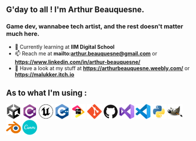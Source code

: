 ## G'day to all ! I'm Arthur Beauquesne.

### Game dev, wannabee tech artist, and the rest doesn't matter much here.

- 🌱 Currently learning at **IIM Digital School**
- 📫 Reach me at **mailto:arthur.beauquesne@gmail.com** or **https://www.linkedin.com/in/arthur-beauquesne/**
- 🔭 Have a look at my stuff at **https://arthurbeauquesne.weebly.com/** or **https://malukker.itch.io**

## As to what I'm using :
<div>
  <a href="https://unity.com/" ><img src="https://github.com/devicons/devicon/blob/master/icons/unity/unity-original.svg" title="Unity" alt="Unity" width="40" height="40"/></a>
  <a href="https://dotnet.microsoft.com/en-us/"><img src="https://github.com/devicons/devicon/blob/master/icons/csharp/csharp-original.svg" title="CS" alt="CS" width="40" height="40"/></a>
  <a href="https://www.unrealengine.com/"><img src="https://github.com/devicons/devicon/blob/master/icons/unrealengine/unrealengine-original.svg" title="Unreal Engine" alt="Unreal Engine" width="40" height="40"/></a>
  <a href="https://dotnet.microsoft.com/en-us/"><img src="https://github.com/devicons/devicon/blob/master/icons/cplusplus/cplusplus-original.svg" title="CPP" alt="CPP" width="40" height="40"/></a>
  <a href="https://www.jetbrains.com/"><img src="https://github.com/devicons/devicon/blob/master/icons/jetbrains/jetbrains-original.svg" title="JetBrains" alt="JetBrains" width="40" height="40"/></a>
  <a href="https://git-scm.com/"><img src="https://github.com/devicons/devicon/blob/master/icons/git/git-original.svg" title="Git" alt="Git" width="40" height="40"/></a>
  <a href="https://github.com/"><img src="https://github.com/devicons/devicon/blob/master/icons/github/github-original.svg" title="GitHub" alt="GitHub" width="40" height="40"/></a>
  <a href="https://visualstudio.microsoft.com/"><img src="https://github.com/devicons/devicon/blob/master/icons/visualstudio/visualstudio-original.svg" title="VS" alt="VS" width="40" height="40"/></a>
  <a href="https://code.visualstudio.com/"><img src="https://github.com/devicons/devicon/blob/master/icons/vscode/vscode-original.svg" title="VSCode" alt="VSCode" width="40" height="40"/></a>
  <a href="https://www.python.org/"><img src="https://github.com/devicons/devicon/blob/master/icons/python/python-original.svg" title="Python" alt="Python" width="40" height="40"/></a>
  <a href="https://www.gimp.org/"><img src="https://github.com/devicons/devicon/blob/master/icons/gimp/gimp-original.svg" title="GIMP" alt="GIMP" width="40" height="40"/></a>
  <a href="https://www.blender.org/"><img src="https://github.com/devicons/devicon/blob/master/icons/blender/blender-original.svg" title="Blender" alt="Blender" width="40" height="40"/></a>
  <a href="https://www.canva.com/"><img src="https://github.com/devicons/devicon/blob/master/icons/canva/canva-original.svg" title="Canva" alt="Canva" width="40" height="40"/></a>
</div>
